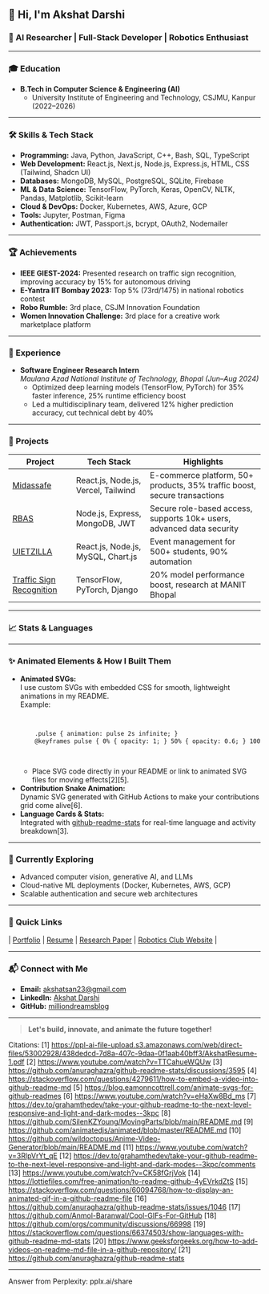 ## 👋 Hi, I'm Akshat Darshi

### 🚀 AI Researcher | Full-Stack Developer | Robotics Enthusiast


  


---

### 🎓 Education

- **B.Tech in Computer Science & Engineering (AI)**
  - University Institute of Engineering and Technology, CSJMU, Kanpur (2022–2026)

---

### 🛠️ Skills & Tech Stack

- **Programming:** Java, Python, JavaScript, C++, Bash, SQL, TypeScript
- **Web Development:** React.js, Next.js, Node.js, Express.js, HTML, CSS (Tailwind, Shadcn UI)
- **Databases:** MongoDB, MySQL, PostgreSQL, SQLite, Firebase
- **ML & Data Science:** TensorFlow, PyTorch, Keras, OpenCV, NLTK, Pandas, Matplotlib, Scikit-learn
- **Cloud & DevOps:** Docker, Kubernetes, AWS, Azure, GCP
- **Tools:** Jupyter, Postman, Figma
- **Authentication:** JWT, Passport.js, bcrypt, OAuth2, Nodemailer

---

### 🏆 Achievements

- **IEEE GIEST-2024:** Presented research on traffic sign recognition, improving accuracy by 15% for autonomous driving
- **E-Yantra IIT Bombay 2023:** Top 5% (73rd/1475) in national robotics contest
- **Robo Rumble:** 3rd place, CSJM Innovation Foundation
- **Women Innovation Challenge:** 3rd place for a creative work marketplace platform

---

### 💼 Experience

- **Software Engineer Research Intern**  
  *Maulana Azad National Institute of Technology, Bhopal (Jun–Aug 2024)*  
  - Optimized deep learning models (TensorFlow, PyTorch) for 35% faster inference, 25% runtime efficiency boost
  - Led a multidisciplinary team, delivered 12% higher prediction accuracy, cut technical debt by 40%

---

### 🚀 Projects

| Project | Tech Stack | Highlights |
|---------|------------|------------|
| [Midassafe](https://midassafe.vercel.app/) | React.js, Node.js, Vercel, Tailwind | E-commerce platform, 50+ products, 35% traffic boost, secure transactions |
| [RBAS](https://github.com/akshatdarshi/RBAS) | Node.js, Express, MongoDB, JWT | Secure role-based access, supports 10k+ users, advanced data security |
| [UIETZILLA](https://uietzilla.vercel.app/) | React.js, Node.js, MySQL, Chart.js | Event management for 500+ students, 90% automation |
| [Traffic Sign Recognition](https://github.com/akshatdarshi/Traffic-Sign-Recognition) | TensorFlow, PyTorch, Django | 20% model performance boost, research at MANIT Bhopal |

---

### 📈 Stats & Languages


  
  


---

### ✨ Animated Elements & How I Built Them

- **Animated SVGs:**  
  I use custom SVGs with embedded CSS for smooth, lightweight animations in my README.  
  Example:  
  ```xml
  
    
      .pulse { animation: pulse 2s infinite; }
      @keyframes pulse { 0% { opacity: 1; } 50% { opacity: 0.6; } 100% { opacity: 1; } }
    
    
  
  ```
  - Place SVG code directly in your README or link to animated SVG files for moving effects[2][5].
- **Contribution Snake Animation:**  
  Dynamic SVG generated with GitHub Actions to make your contributions grid come alive[6].
- **Language Cards & Stats:**  
  Integrated with [github-readme-stats](https://github.com/anuraghazra/github-readme-stats) for real-time language and activity breakdown[3].

---

### 🌱 Currently Exploring

- Advanced computer vision, generative AI, and LLMs
- Cloud-native ML deployments (Docker, Kubernetes, AWS, GCP)
- Scalable authentication and secure web architectures

---

### 🔗 Quick Links

| [Portfolio](https://midassafe.vercel.app/) | [Resume](https://drive.google.com/file/d/1MdwtskxZx5_aKeqrCXquc_smaXfe6mg_/view?usp=drivesdk) | [Research Paper](https://drive.google.com/file/d/1j9sFrkfmpugVII_XKfOm9OI85Gg8uW7l/view?usp=drivesdk) | [Robotics Club Website](https://csjmutechfest.vercel.app/) |

---

### 📬 Connect with Me

- **Email:** akshatsan23@gmail.com
- **LinkedIn:** [Akshat Darshi](https://www.linkedin.com/in/akshat-darshi)
- **GitHub:** [milliondreamsblog](https://github.com/milliondreamsblog)

---

> **Let's build, innovate, and animate the future together!**

Citations:
[1] https://ppl-ai-file-upload.s3.amazonaws.com/web/direct-files/53002928/438dedcd-7d8a-407c-9daa-0f1aab40bff3/AkshatResume-1.pdf
[2] https://www.youtube.com/watch?v=TTCahueWQUw
[3] https://github.com/anuraghazra/github-readme-stats/discussions/3595
[4] https://stackoverflow.com/questions/4279611/how-to-embed-a-video-into-github-readme-md
[5] https://blog.eamonncottrell.com/animate-svgs-for-github-readmes
[6] https://www.youtube.com/watch?v=eHaXw8Bd_ms
[7] https://dev.to/grahamthedev/take-your-github-readme-to-the-next-level-responsive-and-light-and-dark-modes--3kpc
[8] https://github.com/SilenKZYoung/MovingParts/blob/main/README.md
[9] https://github.com/animatedjs/animated/blob/master/README.md
[10] https://github.com/wildoctopus/Anime-Video-Generator/blob/main/README.md
[11] https://www.youtube.com/watch?v=3RlpVrYt_qE
[12] https://dev.to/grahamthedev/take-your-github-readme-to-the-next-level-responsive-and-light-and-dark-modes--3kpc/comments
[13] https://www.youtube.com/watch?v=CK58fGrjVok
[14] https://lottiefiles.com/free-animation/to-readme-github-4yEVrkdZtS
[15] https://stackoverflow.com/questions/60094768/how-to-display-an-animated-gif-in-a-github-readme-file
[16] https://github.com/anuraghazra/github-readme-stats/issues/1046
[17] https://github.com/Anmol-Baranwal/Cool-GIFs-For-GitHub
[18] https://github.com/orgs/community/discussions/66998
[19] https://stackoverflow.com/questions/66374503/show-languages-with-github-readme-md-stats
[20] https://www.geeksforgeeks.org/how-to-add-videos-on-readme-md-file-in-a-github-repository/
[21] https://github.com/anuraghazra/github-readme-stats

---
Answer from Perplexity: pplx.ai/share
